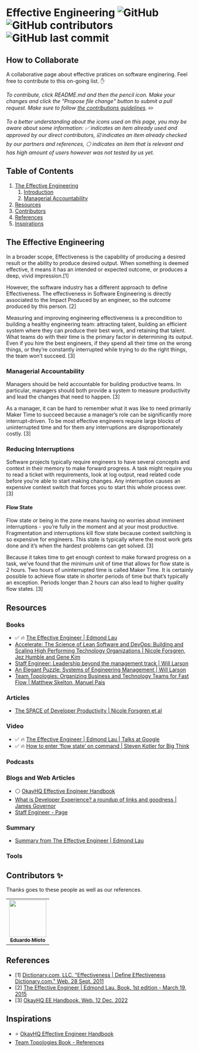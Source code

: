 # Effective Engineering  ![GitHub](https://img.shields.io/github/license/eduardomioto/effective-engineering?style=flat-square) ![GitHub contributors](https://img.shields.io/github/contributors/eduardomioto/effective-engineering?color=%232E8DCD&style=flat-square) ![GitHub last commit](https://img.shields.io/github/last-commit/eduardomioto/effective-engineering?style=flat-square)

## How to Collaborate
A collaborative page about effective pratices on software enginering. Feel free to contribute to this on-going list. :hand:

*To contribute, click README.md and then the pencil icon. Make your changes and click the "Propose file change" button to submit a pull request. Make sure to follow [the contributions guidelines](CONTRIBUTING.md).* :pencil2:

*To a better understanding about the icons used on this page, you may be aware about some information: :white_check_mark: indicates an item already used and approved by our direct contributors, :ballot_box_with_check: indicates an item already checked by our partners and references, :white_circle: indicates an item that is relevant and has high amount of users however was not tested by us yet.* 

## Table of Contents
1. [The Effective Engineering](#effective-engineering)
    1. [Introduction](#introduction)
    2. [Managerial Accountability](#managerial-accountability)
3. [Resources](#resources)
4. [Contributors](#contributors)
5. [References](#references)
6. [Inspirations](#inspirations)

## The Effective Engineering <a name="effective-engineering"></a>

In a broader scope, Effectiveness is the capability of producing a desired result or the ability to produce desired output. When something is deemed effective, it means it has an intended or expected outcome, or produces a deep, vivid impression.[1]

However, the software industry has a different approach to define Effectiveness. The effectiveness in Software Engineering is directly associated to the Impact Produced by an engineer, so the outcome produced by this person. [2]

Measuring and improving engineering effectiveness is a precondition to building a healthy engineering team: attracting talent, building an efficient system where they can produce their best work, and retaining that talent. What teams do with their time is the primary factor in determining its output. Even if you hire the best engineers, if they spend all their time on the wrong things, or they’re constantly interrupted while trying to do the right things, the team won’t succeed. [3]

### Managerial Accountability <a name="managerial-accountability"></a>

Managers should be held accountable for building productive teams. In particular, managers should both provide a system to measure productivity and lead the changes that need to happen. [3]

As a manager, it can be hard to remember what it was like to need primarily Maker Time to succeed because a manager’s role can be significantly more interrupt-driven.  To be most effective engineers require large blocks of uninterrupted time and for them any interruptions are disproportionately costly. [3]

### Reducing Interruptions

Software projects typically require engineers to have several concepts and context in their memory to make forward progress. A task might require you to read a ticket with requirements, look at log output, read related code before you're able to start making changes. Any interruption causes an expensive context switch that forces you to start this whole process over. [3]

#### Flow State
Flow state or being in the zone means having no worries about imminent interruptions - you’re fully in the moment and at your most productive. Fragmentation and interruptions kill flow state because context switching is so expensive for engineers. This state is typically where the most work gets done and it’s when the hardest problems can get solved. [3]

Because it takes time to get enough context to make forward progress on a task, we’ve found that the minimum unit of time that allows for flow state is 2 hours. Two hours of uninterrupted time is called Maker Time. It is certainly possible to achieve flow state in shorter periods of time but that’s typically an exception. Periods longer than 2 hours can also lead to higher quality flow states. [3]

## Resources  <a name="resources"></a>
### Books
- :white_check_mark: :fire: [The Effective Engineer | Edmond Lau](https://www.amazon.com/Effective-Engineer-Engineering-Disproportionate-Meaningful/dp/0996128107)
- [Accelerate: The Science of Lean Software and DevOps: Building and Scaling High Performing Technology Organizations | Nicole Forsgren, Jez Humble and Gene Kim](https://www.amazon.com/Accelerate-Software-Performing-Technology-Organizations/dp/1942788339)
- [Staff Engineer: Leadership beyond the management track | Will Larson ](https://www.amazon.com/Staff-Engineer-Leadership-beyond-management-ebook/dp/B08RMSHYGG/ref=d_dccs_mdi_sccl_2_4/146-6503296-9811631?pd_rd_w=pkplP&content-id=amzn1.sym.bd415a11-8cc5-4919-ad94-5fb4ec1e70df&pf_rd_p=bd415a11-8cc5-4919-ad94-5fb4ec1e70df&pf_rd_r=HKVZA6AV1SA0XHPAXB2M&pd_rd_wg=2WNLY&pd_rd_r=0a7122ea-f5bc-48bb-bfe8-5d3487dad31e&pd_rd_i=B08RMSHYGG&psc=1)
- [An Elegant Puzzle: Systems of Engineering Management | Will Larson](https://www.amazon.com/Elegant-Puzzle-Systems-Engineering-Management-ebook/dp/B07QYCHJ7V/ref=d_dccs_mdi_sccl_2_5/146-6503296-9811631?pd_rd_w=pkplP&content-id=amzn1.sym.bd415a11-8cc5-4919-ad94-5fb4ec1e70df&pf_rd_p=bd415a11-8cc5-4919-ad94-5fb4ec1e70df&pf_rd_r=HKVZA6AV1SA0XHPAXB2M&pd_rd_wg=2WNLY&pd_rd_r=0a7122ea-f5bc-48bb-bfe8-5d3487dad31e&pd_rd_i=B07QYCHJ7V&psc=1)
- [Team Topologies: Organizing Business and Technology Teams for Fast Flow | Matthew Skelton, Manuel Pais](https://www.amazon.com/Team-Topologies-Organizing-Business-Technology-ebook/dp/B09JWT9S4D/ref=d_dccs_mdi_sccl_1_16/146-6503296-9811631?pd_rd_w=6XTqm&content-id=amzn1.sym.bd415a11-8cc5-4919-ad94-5fb4ec1e70df&pf_rd_p=bd415a11-8cc5-4919-ad94-5fb4ec1e70df&pf_rd_r=R5CQANY8T8QQTNCW2YKV&pd_rd_wg=HdTug&pd_rd_r=dff3ecc6-6304-4e13-843b-3bf348877480&pd_rd_i=B09JWT9S4D&psc=1)

### Articles
- [The SPACE of Developer Productivity | Nicole Forsgren et al](https://queue.acm.org/detail.cfm?id=3454124)


### Video
- :white_check_mark: :fire: [The Effective Engineer | Edmond Lau | Talks at Google](https://www.youtube.com/watch?v=BnIz7H5ruy0)
- :white_check_mark: :fire: [How to enter ‘flow state’ on command | Steven Kotler for Big Think ](https://youtu.be/znwUCNrjpD4)

### Podcasts

### Blogs and Web Articles
- :white_circle: [OkayHQ Effective Engineer Handbook](https://www.okayhq.com/handbook/)
- [What is Developer Experience? a roundup of links and goodness | James Governor](https://redmonk.com/jgovernor/2022/02/21/what-is-developer-experience-a-roundup-of-links-and-goodness/)
- [Staff Engineer - Page](https://staffeng.com/guides)

### Summary
- [Summary from The Effective Engineer | Edmond Lau](https://gist.github.com/rondy/af1dee1d28c02e9a225ae55da2674a6f)

### Tools

## Contributors ✨  <a name="contributors"></a>

Thanks goes to these people as well as our references.

<!-- ALL-CONTRIBUTORS-LIST:START - Do not remove or modify this section -->
<!-- prettier-ignore-start -->
<!-- markdownlint-disable -->
<table>
  <tr>
    <td align="center">
      <a href="https://eduardomioto.com"><img src="https://avatars.githubusercontent.com/eduardomioto" width="100px;" alt=""/>
      <br />
      <sub><b>Eduardo Mioto</b></sub></a>
      <br />
    </td>
 </tr>
</table>
<!-- markdownlint-enable -->
<!-- prettier-ignore-end -->
<!-- ALL-CONTRIBUTORS-LIST:END -->

## References <a name="references"></a>

- [1] [Dictionary.com, LLC. "Effectiveness | Define Effectiveness Dictionary.com." Web. 28 Sept. 2011](http://dictionary.reference.com/browse/effectiveness)
- [2] [The Effective Engineer | Edmond Lau. Book. 1st edition - March 19, 2015](https://www.amazon.com/Effective-Engineer-Engineering-Disproportionate-Meaningful/dp/0996128107)
- [3] [OkayHQ EE Handbook. Web. 12 Dec. 2022](https://www.okayhq.com/handbook/)

## Inspirations <a name="inspirations"></a>
- :star: [OkayHQ Effective Engineer Handbook](https://github.com/OkayHQ/ee-handbook/blob/main/content/en/resources.md)
- [Team Topologies Book - References](https://github.com/TeamTopologies/Team-Topologies-Book-References/blob/main/Team-Topologies-references-Markdown.md)
